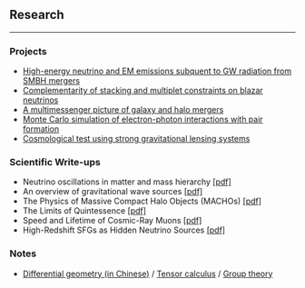 ## Research
<hr>

### Projects
* [High-energy neutrino and EM emissions subquent to GW radiation from SMBH mergers](https://yuan-cc.github.io/research/projects/smbh_mergers.html)
* [Complementarity of stacking and multiplet constraints on blazar neutrinos](https://yuan-cc.github.io/research/projects/complementarity.html)
* [A multimessenger picture of galaxy and halo mergers](https://yuan-cc.github.io/research/projects/gal_mergers.html)
* [Monte Carlo simulation of electron-photon interactions with pair formation](https://yuan-cc.github.io/research/projects/e_gamma_interactions.html)
* [Cosmological test using strong gravitational lensing systems](https://yuan-cc.github.io/research/projects/cosmological_test.html)

### Scientific Write-ups
* Neutrino oscillations in matter and mass hierarchy [[pdf]](https://yuan-cc.github.io/research/files/neutrino_matter.pdf)
* An overview of gravitational wave sources [[pdf]](https://yuan-cc.github.io/research/files/GW_sources.pdf)
* The Physics of Massive Compact Halo Objects (MACHOs) [[pdf]](https://yuan-cc.github.io/research/files/machos.pdf)
* The Limits of Quintessence [[pdf]](https://yuan-cc.github.io/research/files/quin.pdf)
* Speed and Lifetime of Cosmic-Ray Muons [[pdf]](https://yuan-cc.github.io/research/files/muon_speed.pdf)
* High-Redshift SFGs as Hidden Neutrino Sources [[pdf]](https://yuan-cc.github.io/research/files/high_z_sources.pdf)

### Notes
* [Differential geometry (in Chinese)](https://yuan-cc.github.io/research/files/differential_geometry.pdf) / [Tensor calculus](https://yuan-cc.github.io/research/files/tensors.pdf) / [Group theory](https://yuan-cc.github.io/research/files/group_theory.pdf) 
